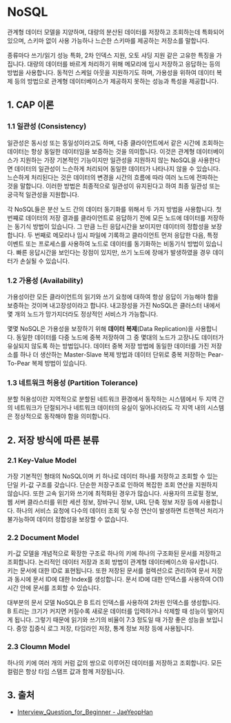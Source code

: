 # NoSQL

관계형 데이터 모델을 지양하며, 대량의 분산된 데이터를 저장하고 조회하는데 특화되어있으며, 스키마 없이 사용 가능하나 느슨한 스키마를 제공하는 저장소를 말합니다.

종류마다 쓰기/읽기 성능 특화, 2차 인덱스 지원, 오토 샤딩 지원 같은 고유한 특징을 가집니다. 대량의 데이터를 바르게 처리하기 위해 메모리에 임시 저장하고 응답하는 등의 방법을 사용합니다. 동적인 스케일 아웃을 지원하기도 하며, 가용성을 위하여 데이터 복제 등의 방법으로 관계형 데이터베이스가 제공하지 못하는 성능과 특성을 제공합니다.

## 1. CAP 이론

### 1.1 일관성 (Consistency)

일관성은 동시성 또는 동일성이라고도 하며, 다중 클라이언트에서 같은 시간에 조회하는 데이터는 항상 동일한 데이터임을 보증하는 것을 의미합니다. 이것은 관계형 데이터베이스가 지원하는 가장 기본적인 기능이지만 일관성을 지원하지 않는 NoSQL을 사용한다면 데이터의 일관성이 느슨하게 처리되어 동일한 데이터가 나타나지 않을 수 있습니다. 느슨하게 처리된다는 것은 데이터의 변경을 시간의 흐름에 따라 여러 노드에 전파하는 것을 말합니다. 이러한 방법은 최종적으로 일관성이 유지된다고 하여 최종 일관성 또는 궁극적 일관성을 지원합니다.

각 NoSQL들은 분산 노드 간의 데이터 동기화를 위해서 두 가지 방법을 사용합니다. 첫번쨰로 데이터의 저장 결과를 클라이언트로 응답하기 전에 모든 노드에 데이터를 저장하는 동기식 방법이 있습니다. 그 만큼 느린 응답시간을 보이지만 데이터의 정합성을 보장합니다. 두 번째로 메모리나 임시 파일에 기록하고 클라이언트 먼저 응답한 다음, 특정 이벤트 또는 프로세스를 사용하여 노드로 데이터를 동기화하는 비동기식 방법이 있습니다. 빠른 응답시간을 보인다는 장점이 있지만, 쓰기 노드에 장애가 발생하였을 경우 데이터가 손실될 수 있습니다.

### 1.2 가용성 (Availability)

가용성이란 모든 클라이언트의 읽기와 쓰기 요청에 대하여 항상 응답이 가능해야 함을 보증하는 것이며 내고장성이라고 합니다. 내고장성을 가진 NoSQL은 클러스터 내에서 몇 개의 노드가 망가지더라도 정상적인 서비스가 가능합니다.

몇몇 NoSQL은 가용성을 보장하기 위해 **데이터 복제**(Data Replication)을 사용합니다. 동일한 데이터를 다중 노드에 중복 저장하여 그 중 몇대의 노드가 고장나도 데이터가 유실되지 않도록 하는 방법입니다. 데이터 중복 저장 방법에 동일한 데이터를 가진 저장소를 하나 더 생산하는 Master-Slave 복제 방법과 데이터 단위로 중복 저장하는 Pear-To-Pear 복제 방법이 있습니다.

### 1.3 네트워크 허용성 (Partition Tolerance)

분할 허용성이란 지역적으로 분할된 네트워크 환경에서 동작하는 시스템에서 두 지역 간의 네트워크가 단절되거나 네트워크 데이터의 유실이 일어나더라도 각 지역 내의 시스템은 정상적으로 동작해야 함을 의미합니다.

## 2. 저장 방식에 따른 분류

### 2.1 Key-Value Model

가장 기본적인 형태의 NoSQL이며 키 하나로 데이터 하나를 저장하고 조회할 수 있는 단일 키-값 구조를 갖습니다. 단순한 저장구조로 인하여 복잡한 조회 연산을 지원하지 않습니다. 또한 고속 읽기와 쓰기에 최적화된 경우가 많습니다. 사용자의 프로필 정보, 웹 서버 클라스터를 위한 세션 정보, 장바구니 정보, URL 단축 정보 저장 등에 사용합니다. 하나의 서비스 요청에 다수의 데이터 조회 및 수정 연산이 발생하면 트렌잭션 처리가 불가능하여 데이터 정합성을 보장할 수 없습니다.

### 2.2 Document Model

키-값 모델을 개념적으로 확장한 구조로 하나의 키에 하나의 구조화된 문서를 저장하고 조회합니다. 논리적인 데이터 저장과 조회 방법이 관계형 데이터베이스와 유사합니다. 키는 문서에 대한 ID로 표현됩니다. 또한 저장된 문서를 컬렉션으로 관리하여 문서 저장과 동시에 문서 ID에 대한 Index를 생성합니다. 문서 ID에 대한 인덱스를 사용하여 O(1) 시간 안에 문서를 조회할 수 있습니다.

대부분의 문서 모델 NoSQL은 B 트리 인덱스를 사용하여 2차원 인덱스를 생성합니다. B 트리는 크기가 커지면 커질수록 새로운 데이터를 입력하거나 삭제할 때 성능이 떨어지게 됩니다. 그렇기 때문에 읽기와 쓰기의 비율이 7:3 정도일 때 가장 좋은 성능을 보입니다. 중앙 집중식 로그 저장, 타임라인 저장, 통계 정보 저장 등에 사용됩니다.

### 2.3 Cloumn Model

하나의 키에 여러 개의 커럼 값의 쌍으로 이루어진 데이터를 저장하고 조회합니다. 모든 컬럼은 항상 타임 스탬프 값과 함께 저장됩니다.

## 3. 출처

- [Interview_Question_for_Beginner - JaeYeopHan](https://github.com/JaeYeopHan/Interview_Question_for_Beginner/tree/master/Database#index)
